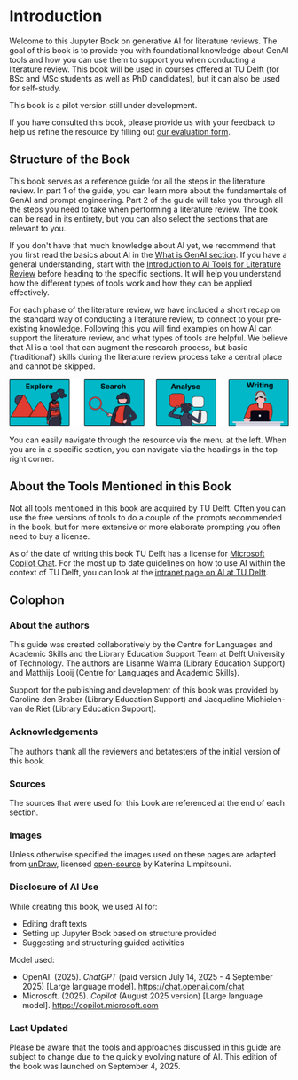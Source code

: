 # Introduction

Welcome to this Jupyter Book on generative AI for literature reviews. The goal of this book is to provide you with foundational knowledge about GenAI tools and how you can use them to support you when conducting a literature review. This book will be used in courses offered at TU Delft (for BSc and MSc students as well as PhD candidates), but it can also be used for self-study.

This book is a pilot version still under development. 

If you have consulted this book, please provide us with your feedback to help us refine the resource by filling out <a href="https://forms.office.com/e/hMvRp5wsa2" target="_blank">our evaluation form</a>.

## Structure of the Book

This book serves as a reference guide for all the steps in the literature review. In part 1 of the guide, you can learn more about the fundamentals of GenAI and prompt engineering. Part 2 of the guide will take you through all the steps you need to take when performing a literature review. The book can be read in its entirety, but you can also select the sections that are relevant to you.

If you don't have that much knowledge about AI yet, we recommend that you first read the basics about AI in the [What is GenAI section](what-is-genai.md). If you have a general understanding, start with the [Introduction to AI Tools for Literature Review](selecting-ai-tool.md) before heading to the specific sections. It will help you understand how the different types of tools work and how they can be applied effectively.

For each phase of the literature review, we have included a short recap on the standard way of conducting a literature review, to connect to your pre-existing knowledge. Following this you will find examples on how AI can support the literature review, and what types of tools are helpful. We believe that AI is a tool that can augment the research process, but basic ('traditional') skills during the literature review process take a central place and cannot be skipped.

![Overview of the Literature Review Process](part2/overview-lit-review.png)

You can easily navigate through the resource via the menu at the left. When you are in a specific section, you can navigate via the headings in the top right corner.

## About the Tools Mentioned in this Book

Not all tools mentioned in this book are acquired by TU Delft. Often you can use the free versions of tools to do a couple of the prompts recommended in the book, but for more extensive or more elaborate prompting you often need to buy a license.

As of the date of writing this book TU Delft has a license for <a href="https://copilot.microsoft.com/chats/" target="_blank">Microsoft Copilot Chat</a>. For the most up to date guidelines on how to use AI within the context of TU Delft, you can look at the <a href="https://intranet.tudelft.nl/en/group/guest/ai" target="_blank">intranet page on AI at TU Delft</a>.

## Colophon

### About the authors
This guide was created collaboratively by the Centre for Languages and Academic Skills and the Library Education Support Team at Delft University of Technology. The authors are Lisanne Walma (Library Education Support) and Matthijs Looij (Centre for Languages and Academic Skills).

Support for the publishing and development of this book was provided by Caroline den Braber (Library Education Support) and Jacqueline Michielen-van de Riet (Library Education Support).

### Acknowledgements
The authors thank all the reviewers and betatesters of the initial version of this book.

### Sources
The sources that were used for this book are referenced at the end of each section.

### Images
Unless otherwise specified the images used on these pages are adapted from <a href="https://undraw.co/" target="_blank">unDraw</a>, licensed <a href="https://undraw.co/license" target="_blank">open-source</a> by Katerina Limpitsouni.

### Disclosure of AI Use
While creating this book, we used AI for:
- Editing draft texts
- Setting up Jupyter Book based on structure provided
- Suggesting and structuring guided activities

Model used: 
- OpenAI. (2025). _ChatGPT_ (paid version July 14, 2025 - 4 September 2025) [Large language model]. <a href="https://chat.openai.com/chat" target="_blank">https://chat.openai.com/chat</a>
- Microsoft. (2025). _Copilot_ (August 2025 version) [Large language model]. <a href="https://copilot.microsoft.com" target="_blank">https://copilot.microsoft.com</a>

### Last Updated
Please be aware that the tools and approaches discussed in this guide are subject to change due to the quickly evolving nature of AI. This edition of the book was launched on September 4, 2025.